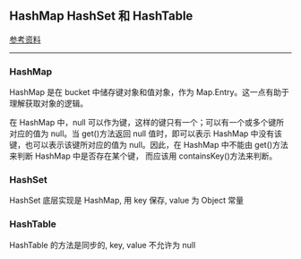 ## HashMap HashSet 和 HashTable

[参考资料](https://blog.csdn.net/bear_wr/article/details/52275874)

---

### HashMap

HashMap 是在 bucket 中储存键对象和值对象，作为 Map.Entry。这一点有助于理解获取对象的逻辑。

在 HashMap 中，null 可以作为键，这样的键只有一个；可以有一个或多个键所对应的值为 null。当 get()方法返回 null 值时，即可以表示 HashMap 中没有该键，也可以表示该键所对应的值为 null。因此，在 HashMap 中不能由 get()方法来判断 HashMap 中是否存在某个键， 而应该用 containsKey()方法来判断。

### HashSet

HashSet 底层实现是 HashMap, 用 key 保存, value 为 Object 常量

### HashTable

HashTable 的方法是同步的, key, value 不允许为 null
